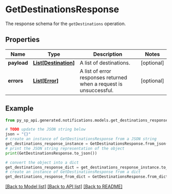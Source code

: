 # GetDestinationsResponse

The response schema for the `getDestinations` operation.

## Properties

Name | Type | Description | Notes
------------ | ------------- | ------------- | -------------
**payload** | [**List[Destination]**](Destination.md) | A list of destinations. | [optional] 
**errors** | [**List[Error]**](Error.md) | A list of error responses returned when a request is unsuccessful. | [optional] 

## Example

```python
from py_sp_api.generated.notifications.models.get_destinations_response import GetDestinationsResponse

# TODO update the JSON string below
json = "{}"
# create an instance of GetDestinationsResponse from a JSON string
get_destinations_response_instance = GetDestinationsResponse.from_json(json)
# print the JSON string representation of the object
print(GetDestinationsResponse.to_json())

# convert the object into a dict
get_destinations_response_dict = get_destinations_response_instance.to_dict()
# create an instance of GetDestinationsResponse from a dict
get_destinations_response_from_dict = GetDestinationsResponse.from_dict(get_destinations_response_dict)
```
[[Back to Model list]](../README.md#documentation-for-models) [[Back to API list]](../README.md#documentation-for-api-endpoints) [[Back to README]](../README.md)


